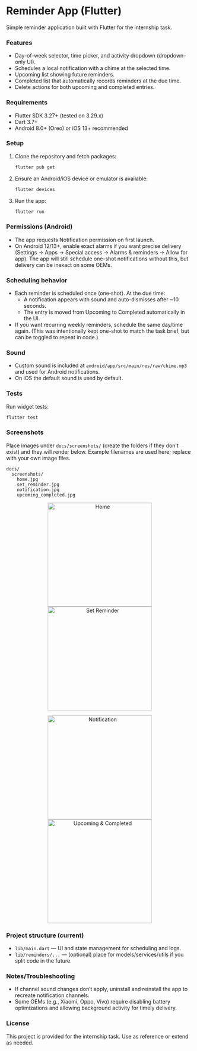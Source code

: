 # Reminder App (Flutter)

Simple reminder application built with Flutter for the internship task.

### Features
- Day-of-week selector, time picker, and activity dropdown (dropdown-only UI).
- Schedules a local notification with a chime at the selected time.
- Upcoming list showing future reminders.
- Completed list that automatically records reminders at the due time.
- Delete actions for both upcoming and completed entries.

### Requirements
- Flutter SDK 3.27+ (tested on 3.29.x)
- Dart 3.7+
- Android 8.0+ (Oreo) or iOS 13+ recommended

### Setup
1. Clone the repository and fetch packages:
   ```bash
   flutter pub get
   ```
2. Ensure an Android/iOS device or emulator is available:
   ```bash
   flutter devices
   ```
3. Run the app:
   ```bash
   flutter run
   ```

### Permissions (Android)
- The app requests Notification permission on first launch.
- On Android 12/13+, enable exact alarms if you want precise delivery (Settings → Apps → Special access → Alarms & reminders → Allow for app). The app will still schedule one-shot notifications without this, but delivery can be inexact on some OEMs.

### Scheduling behavior
- Each reminder is scheduled once (one‑shot). At the due time:
  - A notification appears with sound and auto-dismisses after ~10 seconds.
  - The entry is moved from Upcoming to Completed automatically in the UI.
- If you want recurring weekly reminders, schedule the same day/time again. (This was intentionally kept one-shot to match the task brief, but can be toggled to repeat in code.)

### Sound
- Custom sound is included at `android/app/src/main/res/raw/chime.mp3` and used for Android notifications.
- On iOS the default sound is used by default.

### Tests
Run widget tests:
```bash
flutter test
```

### Screenshots
Place images under `docs/screenshots/` (create the folders if they don't exist) and they will render below. Example filenames are used here; replace with your own image files.

```text
docs/
  screenshots/
    home.jpg
    set_reminder.jpg
    notification.jpg
    upcoming_completed.jpg
```

<p align="center">
  <img src="docs/screenshots/home.jpg" alt="Home" width="280"/>
  <img src="docs/screenshots/set_reminder.jpg" alt="Set Reminder" width="280"/>
</p>
<p align="center">
  <img src="docs/screenshots/notification.jpg" alt="Notification" width="280"/>
  <img src="docs/screenshots/upcoming_completed.jpg" alt="Upcoming & Completed" width="280"/>
</p>

### Project structure (current)
- `lib/main.dart` — UI and state management for scheduling and logs.
- `lib/reminders/...` — (optional) place for models/services/utils if you split code in the future.

### Notes/Troubleshooting
- If channel sound changes don’t apply, uninstall and reinstall the app to recreate notification channels.
- Some OEMs (e.g., Xiaomi, Oppo, Vivo) require disabling battery optimizations and allowing background activity for timely delivery.

### License
This project is provided for the internship task. Use as reference or extend as needed.
